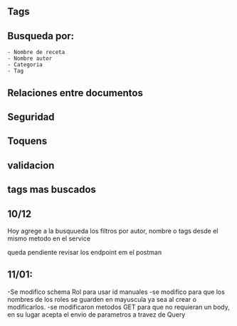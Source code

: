 ## Tags
## Busqueda por:
	- Nombre de receta
	- Nombre autor
	- Categoria
	- Tag
## Relaciones entre documentos
## Seguridad
## Toquens
## validacion
## tags mas buscados

## 10/12
Hoy agrege a la busquueda los filtros por autor, nombre o tags desde el mismo metodo en el service 

queda pendiente revisar los endpoint em el postman
##

## 11/01: 
-Se modifico schema Rol para usar id manuales
-se modifico para que los nombres de los roles se guarden en mayuscula ya sea al crear o modificarlos.
-se modificaron metodos GET para que no requieran un body, en su lugar acepta el envio de parametros a travez de Query